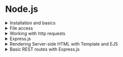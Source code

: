 # Node.js
<details>
<summary>Installation and basics</summary>

- install node.js
- run the file in terminal
```bash
node <file-name.js>
```
- uses modules (add via `require`)

</details>

<details>
<summary>File access</summary>

- comes with node, no need to install
```JavaScript
const fs = require('fs');

// file is created relative to the current path
fs.writeFile('user.txt', 'user=Harry', error => {
  if (error) {
    console.log(error);
  } else {
    console.log('Success!');
  }
});

fs.readFile('user.txt', (error, data) => {
  if (error) {
    console.log(error);
    return;
  }

  console.log(data);
  console.log(data.toString());
})
```

</details>

<details>
<summary>Working with http requests</summary>

- run the file
- open in the browser
```JavaScript
const http = require('http');

// to config a server
http.createServer((request, response) => {
  let body = [];
  
  // GET / - for the first load of the page
  // POST / - if we add the form and submit it
  console.log(request.method, request.url);
  
  // parsing the data (incoming)
  request.on('data', (chunk) => {
    body.push(chunk);
  });

  request.on('end', () => {
    body = Buffer.concat(body).toString();
    console.log(body); // => user="Harry"

    // to set headers
    response.setHeader('Content-Type', 'text/html');

    // simple text
    response.write('Hello!');
    // or html (ex: form)
    response.write(`
      <form method="post" action="/">
        <input name="user" type="text">
        <button type="submit">Send</button>
      </form>
    `);
    // will send the response
    response.end();
  });
// to run a server
}).listen(3000);
```

</details>

<details>
<summary>Express.js</summary>

- easier way to deal with http requests
- install to dependencies
- set a bunch of functions to deal with the requests (works like a middleware), works with the same response
- package for parsing the response body `body-parser`
```JavaScript
const express = require('express');
const app = express();
const bodyParser = require('body-parser');

app.listen(3000);

// adds the parsed body to request object
// in the next middleware function
app.use(bodyParser.urlencoded({extended: false}))

app.use((req, res, next) => {
  res.setHeader('Content-Type', 'text/html');

  // if we're not done with the response
  // goes to the next function
  next();
});

app.use((req, res, next) => {
  const userName = req.body.user || 'Unknown';
  // send is an express method
  res.send(`<h1>Hello ${userName}!</h1>`);
  // don't use next if we're done with the request
});
```

</details>

<details>
<summary>Rendering Server-side HTML with Template and EJS</summary>

```bash
npm install --save ejs
```
```JavaScript
// set the engine for parsing our template to ejs
app.set('view engine', 'ejs');

// set path to folder with templates
// templates should have the ejs ext
app.set('view', 'views');

app.use((req, res, next) => {
  const userName = req.body.user || 'Unknown';

  res.render('index', {
    // data to use on a view
    user: useName
  });
});
```

</details>

<details>
<summary>Basic REST routes with Express.js</summary>

```JavaScript
// app.js
const express = require('express');
const bodyParser = require('body-parser');
const router = require('./routes/location');

const app = express();

app.use(bodyParser.json());
app.use(router);

app.listen(3000);
```
```JavaScript
// routes/location.js
const express = require('express');
// import for using features, not for server creation

const router = express.Router();

const locationStorage = {
  locations: []
};

// works like a middleware, but for a specific method and url
router.post('/add-location', (req, res, next) => {
  const id = 1;

  locationStorage.locations.push({
    id,
    address: req.body.address,
    coordinates: {
      lat: req.body.lat,
      lng: req.body.lng
    }
  });

  // the same as with res.send(); but already specified json
  res.json({
    message: 'Successfully stored!',
    locationId: id
  });
});

// dynamic segment of the link = :id
router.get('/location/:id', (req, res, next) => {
  const locationId = req.params.id;
  const location = locationStorage.locations.find(location => {
    return location.id === locationId;
  });

  if (!location) {
    return res.status(404).json({message: 'Location not found!'});
  }

  res.json({
    address: location.address
  });
});

module.exports = router;
```
- sending the request
```JavaScript
// front-app.js
fetch('https://localhost:3000/add-location', {
  method: 'POST',
  body: JSON.stringify({
    address: 'Some address',
    lat: 10,
    lng: 10
  }),
  headers: {
    'Content-Type': 'application/json'
  }
})
  .then(response => console.log(response));

// getting the current query params from the link address
const locationId = queryParams.get('location');
fetch(`https://localhost:3000/location/${locationId}`)
  .then(response => console.log(response));
```
- CORS (Cross-Origin Resource Sharing) - by default browsers block such requests
- always configured on backend with setting the headers
```JavaScript
// app.js

// ...

app.use(bodyParser.json());

app.use((req, res, next) => {
  // '*' any other server
  // or specific URL
  res.setHeader('Access-Control-Allow-Origin', '*');
  // options because before sending POST req
  // some browsers first send OPTIONS request
  res.setHeader('Access-Control-Allow-Methods', 'POST, GET, OPTIONS');
  res.setHeader('Access-Control-Allow-Headers', 'Content-Type');
  next();
});

// ...
```

</details>